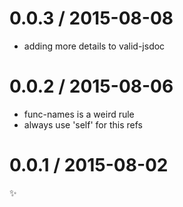 
0.0.3 / 2015-08-08
==================

  * adding more details to valid-jsdoc

0.0.2 / 2015-08-06
==================

  * func-names is a weird rule
  * always use 'self' for this refs

0.0.1 / 2015-08-02
==================

:sparkles:

